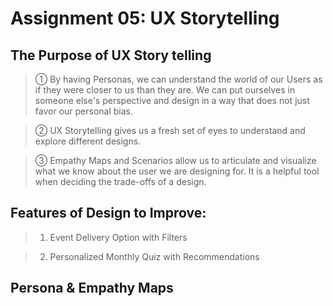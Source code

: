 # Assignment 05: UX Storytelling
## The Purpose of UX Story telling
> ① By having Personas, we can understand the world of our Users as if they were closer to us than they are.
We can put ourselves in someone else's perspective and design in a way that does not just favor our personal bias.


> ② UX Storytelling gives us a fresh set of eyes to understand and explore different designs.


> ③ Empathy Maps and Scenarios allow us to articulate and visualize what we know about the user we are designing for. It is a helpful tool when deciding the trade-offs of a design.

## Features of Design to Improve:
> 1. Event Delivery Option with Filters

> 2. Personalized Monthly Quiz with Recommendations 

## Persona & Empathy Maps 
